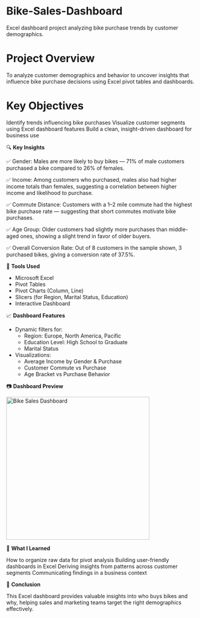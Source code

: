 # Bike-Sales-Dashboard
Excel dashboard project analyzing bike purchase trends by customer demographics.

# Project Overview 
To analyze customer demographics and behavior to uncover insights that influence bike purchase decisions using Excel pivot tables and dashboards.

# Key Objectives 
Identify trends influencing bike purchases
Visualize customer segments using Excel dashboard features
Build a clean, insight-driven dashboard for business use


🔍 **Key Insights**

✅ Gender: Males are more likely to buy bikes — 71% of male customers purchased a bike compared to 26% of females.

✅ Income: Among customers who purchased, males also had higher income totals than females, suggesting a correlation between higher income and likelihood to purchase.

✅ Commute Distance: Customers with a 1–2 mile commute had the highest bike purchase rate — suggesting that short commutes motivate bike purchases.

✅ Age Group: Older customers had slightly more purchases than middle-aged ones, showing a slight trend in favor of older buyers.

✅ Overall Conversion Rate: Out of 8 customers in the sample shown, 3 purchased bikes, giving a conversion rate of 37.5%.


🧰 **Tools Used**

  - Microsoft Excel
  - Pivot Tables
  - Pivot Charts (Column, Line)
  - Slicers (for Region, Marital Status, Education)
  - Interactive Dashboard

📈 **Dashboard Features**

- Dynamic filters for:
  - Region: Europe, North America, Pacific
  - Education Level: High School to Graduate
  - Marital Status
- Visualizations:
  - Average Income by Gender & Purchase
  - Customer Commute vs Purchase
  - Age Bracket vs Purchase Behavior

📷 **Dashboard Preview**

<img width="380" alt="Bike Sales Dashboard" src="https://github.com/user-attachments/assets/ee786be0-7e85-436f-8cfb-35f2ff0600a9" />


💼 **What I Learned**

How to organize raw data for pivot analysis
Building user-friendly dashboards in Excel
Deriving insights from patterns across customer segments
Communicating findings in a business context


📌 **Conclusion**

This Excel dashboard provides valuable insights into who buys bikes and why, helping sales and marketing teams target the right demographics effectively.



